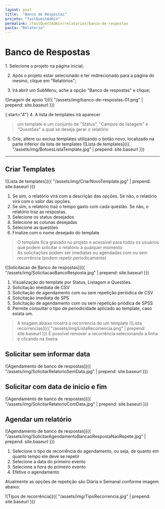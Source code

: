 ```yaml
---
layout: post
title:  "Banco de Respostas"
projeto: "fastQuestAdmin"
permalink: /fastQuestAdmin/relatorios/banco-de-respostas
pasta: "Relatorio"
---
```

# Banco de Respostas

<div class="row" markdown="1">
<div class="6u 12u$(small)" markdown="1">
1. Selecione o projeto na página inicial;

2. Após o projeto estar selecionado e ter redirecionado para a página do mesmo, clique em "Relatórios";

3. Irá abrir um SubMenu, ache a opção "Banco de respostas" e clique;
</div>
<div class="6u 12u$(small)" markdown="1">
![Imagem de apoio 1]({{ "/assets/img/banco-de-respostas-01.png" | prepend: site.baseurl }})
</div>                               
</div>

{:start="4"}
4. A lista de templates irá aparecer
> um template é um conjunto de "Status", "Campos de listagem" e "Questões" a qual se deseja gerar o relatório

5. Crie, altere ou exclua templates utilizando o botão novo, localizado na parte inferior da lista de templates
![Lista de templates]({{ "/assets/img/BotoesListaTemplate.jpg" | prepend: site.baseurl }})

----
## Criar Templates
![Lista de templates]({{ "/assets/img/CriarNovoTemplate.jpg" | prepend: site.baseurl }})

1. Se sim, o relatório virá com a descrição das opções. Se não, o relatório virá com o valor das opções.  
2. Se sim, o relatório traz o tempo gasto com cada questão. Se não, o relatório traz as respostas.  
3. Selecione os status desejados   
4. Selecione as colunas desejadas
5. Selecione as questões
6. Finalize com o nome desejado do template

> O template fica gravado no projeto e acessível para todos os usuários que podem solicitar o relatório a qualquer momento  
> As solicitações podem ser imediatas ou agendadas com ou sem recorrência (podem repetir periodicamente)

![Solicitacao de Banco de respostas]({{ "/assets/img/SolicitacaoBancoResposta.jpg" | prepend: site.baseurl }})

1. Visualização do template por Status, Listagem e Questões.
2. Solicitação imediata de CSV
3. Solicitação de agendamento com ou sem repetição periódica de CSV
4. Solicitação imediata de SPS
5. Solicitação de agendamento com ou sem repetição priódica de SPSS
6. Permite consultar o tipo de periodicidade aplicado ao template, caso exista um.
> A imagem abaixo mostra a recorrencia de um template
![Lista recorrencias]({{ "/assets/img/ListaRecorrencia.png" | prepend: site.baseurl }})
> É possível remover a recorrência selecionando a linha e clicando na lixeira 

## Solicitar sem informar data
![Agendamento de banco de respostas]({{ "/assets/img/SolicitarRelatorioSemData.jpg" | prepend: site.baseurl }})

## Solicitar com data de inicio e fim
![Agendamento de banco de respostas]({{ "/assets/img/SolicitarRelatorioComData.jpg" | prepend: site.baseurl }})

## Agendar um relatório
![Agendamento de banco de respostas]({{ "/assets/img/SolicitarAgendamentoBancaoRespostaNaoRepete.jpg" | prepend: site.baseurl }})

1. Selecione o tipo de recorrência do agendamento, ou seja, de quanto em quanto tempo ele deve se repetir  
2. Selecione a data do primeiro evento
3. Selecione a hora do primeiro evento
4. Efetive o agendamento

Atualmente as opções de repetição são Diária e Semanal conforme imagem abaixo:

![Tipos de recorrência]({{ "/assets/img/TipoRecorrencia.jpg" | prepend: site.baseurl }})
